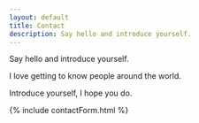 ```yaml
---
layout: default
title: Contact
description: Say hello and introduce yourself.
---
```


Say hello and introduce yourself.

I love getting to know people around the world.

Introduce yourself, I hope you do.

{% include contactForm.html %}